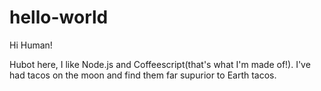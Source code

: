# hello-world

Hi Human!

Hubot here, I like Node.js and Coffeescript(that's what I'm made of!).
I've had tacos on the moon and find them far supurior to Earth tacos.
